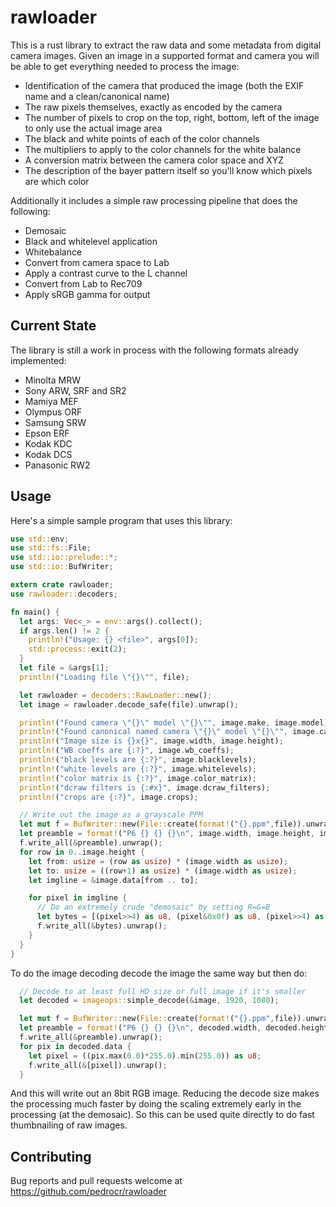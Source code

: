 # rawloader

This is a rust library to extract the raw data and some metadata from digital camera images. Given an image in a supported format and camera you will be able to get everything needed to process the image:

  * Identification of the camera that produced the image (both the EXIF name and a clean/canonical name)
  * The raw pixels themselves, exactly as encoded by the camera
  * The number of pixels to crop on the top, right, bottom, left of the image to only use the actual image area
  * The black and white points of each of the color channels
  * The multipliers to apply to the color channels for the white balance
  * A conversion matrix between the camera color space and XYZ
  * The description of the bayer pattern itself so you'll know which pixels are which color

Additionally it includes a simple raw processing pipeline that does the following:

  * Demosaic
  * Black and whitelevel application
  * Whitebalance
  * Convert from camera space to Lab
  * Apply a contrast curve to the L channel
  * Convert from Lab to Rec709
  * Apply sRGB gamma for output

Current State
-------------

The library is still a work in process with the following formats already implemented:
  * Minolta MRW
  * Sony ARW, SRF and SR2
  * Mamiya MEF
  * Olympus ORF
  * Samsung SRW
  * Epson ERF
  * Kodak KDC
  * Kodak DCS
  * Panasonic RW2

Usage
-----

Here's a simple sample program that uses this library:

```rust
use std::env;
use std::fs::File;
use std::io::prelude::*;
use std::io::BufWriter;

extern crate rawloader;
use rawloader::decoders;

fn main() {
  let args: Vec<_> = env::args().collect();
  if args.len() != 2 {
    println!("Usage: {} <file>", args[0]);
    std::process::exit(2);
  }
  let file = &args[1];
  println!("Loading file \"{}\"", file);

  let rawloader = decoders::RawLoader::new();
  let image = rawloader.decode_safe(file).unwrap();

  println!("Found camera \"{}\" model \"{}\"", image.make, image.model);
  println!("Found canonical named camera \"{}\" model \"{}\"", image.canonical_make, image.canonical_model);
  println!("Image size is {}x{}", image.width, image.height);
  println!("WB coeffs are {:?}", image.wb_coeffs);
  println!("black levels are {:?}", image.blacklevels);
  println!("white levels are {:?}", image.whitelevels);
  println!("color matrix is {:?}", image.color_matrix);
  println!("dcraw filters is {:#x}", image.dcraw_filters);
  println!("crops are {:?}", image.crops);

  // Write out the image as a grayscale PPM
  let mut f = BufWriter::new(File::create(format!("{}.ppm",file)).unwrap());
  let preamble = format!("P6 {} {} {}\n", image.width, image.height, image.whitelevels[0]).into_bytes();
  f.write_all(&preamble).unwrap();
  for row in 0..image.height {
    let from: usize = (row as usize) * (image.width as usize);
    let to: usize = ((row+1) as usize) * (image.width as usize);
    let imgline = &image.data[from .. to];

    for pixel in imgline {
      // Do an extremely crude "demosaic" by setting R=G=B
      let bytes = [(pixel>>4) as u8, (pixel&0x0f) as u8, (pixel>>4) as u8, (pixel&0x0f) as u8, (pixel>>4) as u8, (pixel&0x0f) as u8];
      f.write_all(&bytes).unwrap();
    }
  }
}
```

To do the image decoding decode the image the same way but then do:

```rust
  // Decode to at least full HD size or full image if it's smaller
  let decoded = imageops::simple_decode(&image, 1920, 1080);

  let mut f = BufWriter::new(File::create(format!("{}.ppm",file)).unwrap());
  let preamble = format!("P6 {} {} {}\n", decoded.width, decoded.height, 255).into_bytes();
  f.write_all(&preamble).unwrap();
  for pix in decoded.data {
    let pixel = ((pix.max(0.0)*255.0).min(255.0)) as u8;
    f.write_all(&[pixel]).unwrap();
  }
```

And this will write out an 8bit RGB image. Reducing the decode size makes the processing much faster by doing the scaling extremely early in the processing (at the demosaic). So this can be used quite directly to do fast thumbnailing of raw images.

Contributing
------------

Bug reports and pull requests welcome at https://github.com/pedrocr/rawloader
